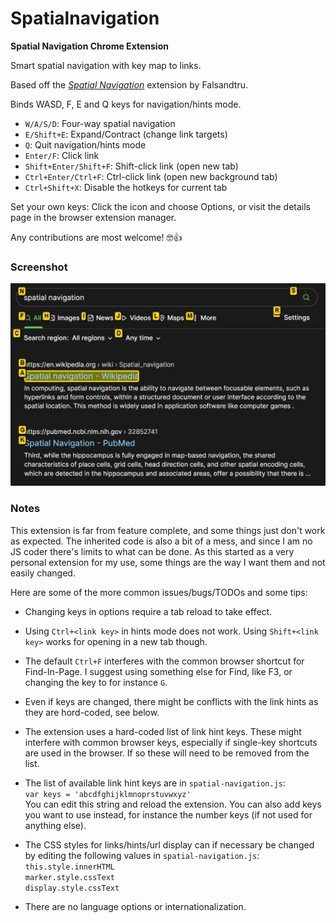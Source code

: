 # Spatialnavigation

__Spatial Navigation Chrome Extension__

Smart spatial navigation with key map to links.

Based off the *[Spatial Navigation](https://github.com/falsandtru/spatial-navigation)* extension by Falsandtru.

Binds WASD, F, E and Q keys for navigation/hints mode.

* `W/A/S/D`: Four-way spatial navigation
* `E/Shift+E`: Expand/Contract (change link targets)
* `Q`: Quit navigation/hints mode
* `Enter/F`: Click link
* `Shift+Enter/Shift+F`: Shift-click link (open new tab)
* `Ctrl+Enter/Ctrl+F`: Ctrl-click link (open new background tab)
* `Ctrl+Shift+X`: Disable the hotkeys for current tab

Set your own keys: Click the icon and choose Options, or visit the details page in the browser extension manager.

Any contributions are most welcome! 🤓👍

### Screenshot

![Screenshot of extension in use](https://raw.githubusercontent.com/Pathduck/spatialnavigation/main/img/screenshot.jpg "Screenshot of extension in use")

### Notes

This extension is far from feature complete, and some things just don't work as expected.
The inherited code is also a bit of a mess, and since I am no JS coder there's limits to what can be done.
As this started as a very personal extension for my use, some things are the way I want them and not easily changed.

Here are some of the more common issues/bugs/TODOs and some tips:

* Changing keys in options require a tab reload to take effect.

* Using `Ctrl+<link key>` in hints mode does not work. Using `Shift+<link key>` works for opening in a new tab though.

*  The default `Ctrl+F` interferes with the common browser shortcut for Find-In-Page. I suggest using something else for Find, like F3, or changing the key to for instance `G`.

* Even if keys are changed, there might be conflicts with the link hints as they are hord-coded, see below.

* The extension uses a hard-coded list of link hint keys. These might interfere with common browser keys, especially if single-key shortcuts are used in the browser. If so these will need to be removed from the list.

* The list of available link hint keys are in `spatial-navigation.js`:\
`var keys = 'abcdfghijklmnoprstuvwxyz'`\
You can edit this string and reload the extension. You can also add keys you want to use instead, for instance the number keys (if not used for anything else).

* The CSS styles for links/hints/url display can if necessary be changed by editing the following values in `spatial-navigation.js`:\
`this.style.innerHTML`\
`marker.style.cssText`\
`display.style.cssText`

* There are no language options or internationalization.

